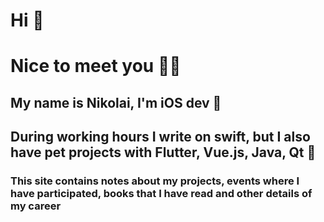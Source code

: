 # Hi 👋
# Nice to meet you 👨‍💻
## My name is Nikolai, I'm iOS dev 🍏 
## During working hours I write on swift, but I also have pet projects with Flutter, Vue.js, Java, Qt 👀
### This site contains notes about my projects, events where I have participated, books that I have read and other details of my career
